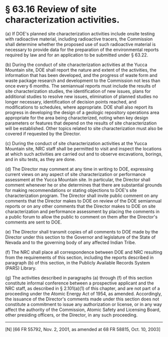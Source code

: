 # § 63.16   Review of site characterization activities. 


(a) If DOE's planned site characterization activities include onsite testing with radioactive material, including radioactive tracers, the Commission shall determine whether the proposed use of such radioactive material is necessary to provide data for the preparation of the environmental reports required by law and for an application to be submitted under § 63.22. 


(b) During the conduct of site characterization activities at the Yucca Mountain site, DOE shall report the nature and extent of the activities, the information that has been developed, and the progress of waste form and waste package research and development to the Commission not less than once every 6 months. The semiannual reports must include the results of site characterization studies, the identification of new issues, plans for additional studies to resolve new issues, elimination of planned studies no longer necessary, identification of decision points reached, and modifications to schedules, where appropriate. DOE shall also report its progress in developing the design of a geologic repository operations area appropriate for the area being characterized, noting when key design parameters or features that depend on the results of site characterization will be established. Other topics related to site characterization must also be covered if requested by the Director. 


(c) During the conduct of site characterization activities at the Yucca Mountain site, NRC staff shall be permitted to visit and inspect the locations at which such activities are carried out and to observe excavations, borings, and in situ tests, as they are done. 


(d) The Director may comment at any time in writing to DOE, expressing current views on any aspect of site characterization or performance assessment at the Yucca Mountain site. In particular, the Director shall comment whenever he or she determines that there are substantial grounds for making recommendations or stating objections to DOE's site characterization program. The Director shall invite public comment on any comments that the Director makes to DOE on review of the DOE semiannual reports or on any other comments that the Director makes to DOE on site characterization and performance assessment by placing the comments in a public forum to allow the public to comment on them after the Director's comments are sent to DOE. 


(e) The Director shall transmit copies of all comments to DOE made by the Director under this section to the Governor and legislature of the State of Nevada and to the governing body of any affected Indian Tribe. 


(f) The NRC shall place all correspondence between DOE and NRC resulting from the requirements of this section, including the reports described in paragraph (b) of this section, in the Publicly Available Records System (PARS) Library. 


(g) The activities described in paragraphs (a) through (f) of this section constitute informal conference between a prospective applicant and the NRC staff, as described in § 2.101(a)(1) of this chapter, and are not part of a proceeding under the Atomic Energy Act of 1954, as amended. Accordingly, the issuance of the Director's comments made under this section does not constitute a commitment to issue any authorization or license, or in any way affect the authority of the Commission, Atomic Safety and Licensing Board, other presiding officers, or the Director, in any such proceeding. 



---

[N] [66 FR 55792, Nov. 2, 2001, as amended at 68 FR 58815, Oct. 10, 2003]




